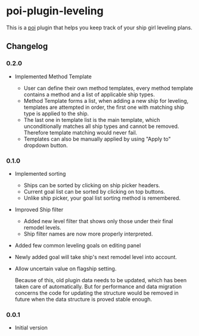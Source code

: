 # poi-plugin-leveling

This is a [poi](https://github.com/poooi/poi) plugin that helps you keep track of
your ship girl leveling plans.

## Changelog

### 0.2.0

- Implemented Method Template

    - User can define their own method templates, every method template contains
      a method and a list of applicable ship types.
    - Method Template forms a list, when adding a new ship for leveling,
      templates are attempted in order, the first one with matching ship type
      is applied to the ship.
    - The last one in template list is the main template, which unconditionally
      matches all ship types and cannot be removed.
      Therefore template matching would never fail.
    - Templates can also be manually applied by using "Apply to" dropdown button.

### 0.1.0

- Implemented sorting

    - Ships can be sorted by clicking on ship picker headers.
    - Current goal list can be sorted by clicking on top buttons.
    - Unlike ship picker, your goal list sorting method is remembered.

- Improved Ship filter

    - Added new level filter that shows only those under their final remodel levels.
    - Ship filter names are now more properly interpreted.

- Added few common leveling goals on editing panel

- Newly added goal will take ship's next remodel level into account.

- Allow uncertain value on flagship setting.

    Because of this, old plugin data needs to be updated, which
    has been taken care of automatically. But for performance
    and data migration concerns
    the code for updating the structure would be removed in future
    when the data structure is proved stable enough.

### 0.0.1

- Initial version
